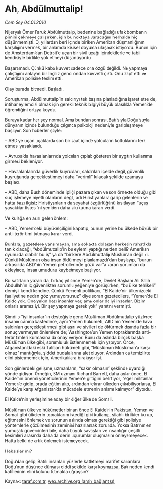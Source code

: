 # Ah, Abdülmuttalip!

*Cem Sey 04.01.2010*

<div class="yazi">Nijeryalı Ömer Faruk Abdülmuttalip, bedenine bağladığı ufak bombanın pimini çekmeye çalışırken, işin bu noktaya varacağını herhalde hiç düşünmemişti. O, yıllardan beri içinde biriken Amerikan düşmanlığının karşılığını vermek, bir anlamda kişisel doyuma ulaşmak istiyordu. Bunun için de Amsterdam’dan Detroit’e uçan bir sivil uçağı içindekilerle ve tabii kendisiyle birlikte yok etmeyi düşünüyordu. <br/><br/>Başaramadı. Çünkü kaba kuvvet sadece ona özgü değildi. Ne yapmaya çalıştığını anlayan bir İngiliz genci ondan kuvvetli çıktı. Onu zapt etti ve Amerikan polisine teslim etti. <br/><br/>Olay burada bitmedi. Başladı. <br/><br/>Soruşturma, Abdülmuttalip’in saldırıyı tek başına planladığına işaret etse de, intihar eylemcisi olmak için gerekli teknik bilgiyi büyük olasılıkla Yemen’de öğrendiğini ortaya koydu. <br/><br/>Buraya kadar her şey normal. Ama bundan sonrası, Batı’sıyla Doğu’suyla dünyanın içinde bulunduğu çılgınca psikoloji nedeniyle garipleşmeye başlıyor. Son haberler şöyle: <br/><br/>– ABD’ye uçan uçaklarda son bir saat içinde yolcuların koltuklarını terk etmesi yasaklandı. <br/><br/>– Avrupa’da havaalanlarında yolcuları çıplak gösteren bir aygıtın kullanıma girmesi bekleniyor. <br/><br/>– Havaalanlarında güvenlik kuyrukları, saldırıları içerde değil, güvenlik kuyruğunda gerçekleştirmeyi daha “verimli” kılacak şekilde uzamaya başladı. <br/><br/>– ABD, daha Bush döneminde ipliği pazara çıkan ve son örnekte olduğu gibi suç işlemeye niyetli olanların değil, adı Hıristiyanlara garip gelenlerin ve hatta bazı ilgisiz Hıristiyanların da seyahat özgürlüğünü kısıtlayan “uçuş yasaklılar listesi”ni yeniden daha sıkı tutma kararı verdi. <br/><br/>Ve kulağa en aşırı gelen önlem: <br/><br/>– ABD, Yemen’deki büyükelçiliğini kapatıp, bunun yerine bu ülkede büyük bir anti-terör timi tutmaya karar verdi. <br/><br/>Bunlara, gazetelere yansımayan, ama sokakta dolaşan herkesin rahatlıkla tanık olacağı, “Abdülmuttalip’in bu eylemi yaptığı nerden belli? Amerikan oyunu da olabilir bu iş” ya da “bir kere Abdülmuttalip Müslüman değil ki. Çünkü Müslüman olsa insan öldürmeyi planlamazdı”dan başlayıp, “bunun arkasında ABD’nin Yemen petrollerinde gözü var”a varan yorumları da ekleyince, insan umudunu kaybetmeye başlıyor. <br/><br/>Bu satırların yazarı da, birkaç yıl önce Yemen’de, Devlet Başkanı Ali Salih Abdullah’ın iç güvenlikten sorumlu yeğeniyle görüşürken, “bu ülke tehlikeli” demişti kendi kendine. Çünkü Yemenli politikacı, “El Kaide’nin ülkenizdeki faaliyetine neden göz yumuyorsunuz” diye soran gazetecilere, “Yemen’de El Kaide yok. Ona yakın bazı insanlar var, ama onlar da iyi insanlar. Bizim onlarla aramız iyi. Bir şey yapmaya gerek yok” yanıtını vermişti. <br/><br/>Şimdi o “iyi insanlar”ın desteğiyle genç Müslüman Abdülmuttalip yüzlerce insanın canına kastedince, aynı Yemen hükümeti, ABD’nin Yemen’de hava saldırıları gerçekleştirmesi gibi aşırı ve sivilleri de öldürmek dışında fazla bir sonuç vermeyen önlemlere de; Washington’un Yemen topraklarında anti-terör timleri kurmasına da onay veriyor. Bunu da aslında birçok başka Müslüman ülke gibi, sorumluluk üstlenmemek için yapıyor. Önce, Afganistan’daki eski Taliban hükümeti gibi, “Müslüman Müslüman’a karşı olmaz” mantığıyla, şiddet budalalarına alet oluyor. Ardından da temizlikte elini pisletmemek için, Amerikalılara bırakıyor işi. <br/><br/>Son günlerdeki gelişme, uzmanların, “sakın olmasın” şeklinde uyardığı yönde gidiyor. Örneğin, BM uzmanı Richard Barrett, daha aylar önce, El Kaide’nin önemli yöneticilerinin Yemen’e gittiğini belirtiyor, “eğer militanlar Yemen’e gidip, orada eğitim alıp, ardından tekrar ülkeden çıkabiliyorlarsa, El Kaide’ye karşı Afganistan’da mücadele etmenin anlamı kalmıyor” diyordu. <br/><br/>El Kaide’nin yerleşimine aday bir diğer ülke de Somali. <br/><br/>Müslüman ülke ve hükümetler bir an önce El Kaide’nin Pakistan, Yemen ve Somali gibi ülkelerin topraklarını istediği gibi kullanıp, silahlı birlikler kurup, eğitmesini önlemek ve sorunun aslında olması gerektiği gibi polisiye yöntemlerle çözülmesinin zeminini hazırlamak zorunda. Yoksa Batı’nın en yumuşak güvercinleri bile, daha büyük savaşları ve insanlığın çeşitli kesimleri arasında daha da derin uçurumlar oluşmasını önleyemeyecek. Hatta belki de artık önlemek istemeyecek. <br/><br/>Haksızlar mı? <br/><br/>Doğu’dan gelip, Batılı insanları yüzlerle katletmeyi marifet sananlara Doğu’nun düşünce dünyası ciddi şekilde karşı koymazsa, Batı neden kendi katillerinin elini kolunu tutmakla uğraşsın?
              </div>

Kaynak: [taraf.com.tr](http://taraf.com.tr:80/makale/9343.htm), [web.archive.org (arşiv bağlantısı)](http://web.archive.org/web/20100325092132/http://taraf.com.tr:80/makale/9343.htm)
